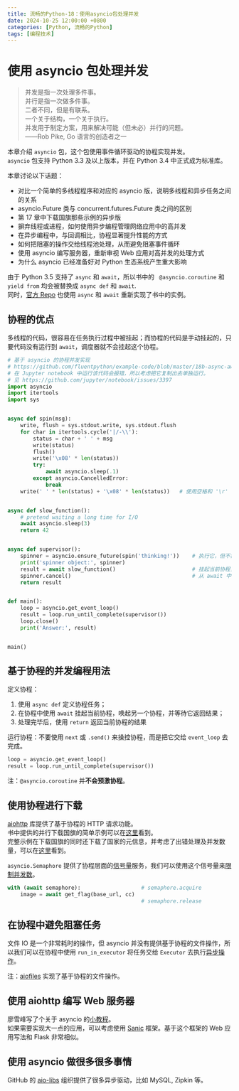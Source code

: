 ```yaml
---
title: 流畅的Python-18：使用asyncio包处理并发
date: 2024-10-25 12:00:00 +0800
categories: [Python, 流畅的Python]
tags: [编程技术]
---
```

# 使用 asyncio 包处理并发
> 并发是指一次处理多件事。  
> 并行是指一次做多件事。  
> 二者不同，但是有联系。  
> 一个关于结构，一个关于执行。  
> 并发用于制定方案，用来解决可能（但未必）并行的问题。  
> ——Rob Pike, Go 语言的创造者之一

本章介绍 `asyncio` 包，这个包使用事件循环驱动的协程实现并发。  
`asyncio` 包支持 Python 3.3 及以上版本，并在 Python 3.4 中正式成为标准库。

本章讨论以下话题：
* 对比一个简单的多线程程序和对应的 asyncio 版，说明多线程和异步任务之间的关系
* asyncio.Future 类与 concurrent.futures.Future 类之间的区别
* 第 17 章中下载国旗那些示例的异步版
* 摒弃线程或进程，如何使用异步编程管理网络应用中的高并发
* 在异步编程中，与回调相比，协程显著提升性能的方式
* 如何把阻塞的操作交给线程池处理，从而避免阻塞事件循环
* 使用 asyncio 编写服务器，重新审视 Web 应用对高并发的处理方式
* 为什么 asyncio 已经准备好对 Python 生态系统产生重大影响

由于 Python 3.5 支持了 `async` 和 `await`，所以书中的 ` @asyncio.coroutine` 和 `yield from` 均会被替换成 `async def` 和 `await`.  
同时，[官方 Repo](https://github.com/fluentpython/example-code/tree/master/18b-async-await) 也使用 `async` 和 `await` 重新实现了书中的实例。

## 协程的优点
多线程的代码，很容易在任务执行过程中被挂起；而协程的代码是手动挂起的，只要代码没有运行到 `await`，调度器就不会挂起这个协程。


```python
# 基于 asyncio 的协程并发实现
# https://github.com/fluentpython/example-code/blob/master/18b-async-await/spinner_await.py
# 在 Jupyter notebook 中运行该代码会报错，所以考虑把它复制出去单独运行。
# 见 https://github.com/jupyter/notebook/issues/3397
import asyncio
import itertools
import sys


async def spin(msg):
    write, flush = sys.stdout.write, sys.stdout.flush
    for char in itertools.cycle('|/-\\'):
        status = char + ' ' + msg
        write(status)
        flush()
        write('\x08' * len(status))
        try:
            await asyncio.sleep(.1)
        except asyncio.CancelledError:
            break
    write(' ' * len(status) + '\x08' * len(status))   # 使用空格和 '\r' 清空本行


async def slow_function():
    # pretend waiting a long time for I/O
    await asyncio.sleep(3)
    return 42


async def supervisor():
    spinner = asyncio.ensure_future(spin('thinking!'))    # 执行它，但不需要等待它返回结果
    print('spinner object:', spinner)
    result = await slow_function()                        # 挂起当前协程，等待 slow_function 完成
    spinner.cancel()                                      # 从 await 中抛出 CancelledError，终止协程
    return result


def main():
    loop = asyncio.get_event_loop()
    result = loop.run_until_complete(supervisor())
    loop.close()
    print('Answer:', result)


main()
```

## 基于协程的并发编程用法
定义协程：
1. 使用 `async def` 定义协程任务；
2. 在协程中使用 `await` 挂起当前协程，唤起另一个协程，并等待它返回结果；
3. 处理完毕后，使用 `return` 返回当前协程的结果

运行协程：不要使用 `next` 或 `.send()` 来操控协程，而是把它交给 `event_loop` 去完成。
```python
loop = asyncio.get_event_loop()
result = loop.run_until_complete(supervisor())
```

注：`@asyncio.coroutine` 并**不会预激协程**。

## 使用协程进行下载
[aiohttp](https://aiohttp.readthedocs.io/en/stable/) 库提供了基于协程的 HTTP 请求功能。  
书中提供的并行下载国旗的简单示例可以在[这里](https://github.com/fluentpython/example-code/blob/master/17-futures/countries/flags_await.py)看到。  
完整示例在下载国旗的同时还下载了国家的元信息，并考虑了出错处理及并发数量，可以在[这里](https://github.com/fluentpython/example-code/blob/master/17-futures/countries/flags3_asyncio.py)看到。

`asyncio.Semaphore` 提供了协程层面的[信号量](https://zh.wikipedia.org/zh-cn/%E4%BF%A1%E5%8F%B7%E9%87%8F)服务，我们可以使用这个信号量来[限制并发数](https://github.com/fluentpython/example-code/blob/master/17-futures/countries/flags3_asyncio.py#L61)。

```python
with (await semaphore):                   # semaphore.acquire
    image = await get_flag(base_url, cc)
                                          # semaphore.release
```

## 在协程中避免阻塞任务
文件 IO 是一个非常耗时的操作，但 asyncio 并没有提供基于协程的文件操作，所以我们可以在协程中使用 `run_in_executor` 将任务交给 `Executor` 去执行[异步操作](https://github.com/fluentpython/example-code/blob/master/17-futures/countries/flags3_asyncio.py#L74)。

注：[aiofiles](https://github.com/Tinche/aiofiles) 实现了基于协程的文件操作。

## 使用 aiohttp 编写 Web 服务器
廖雪峰写了个关于 asyncio 的[小教程](https://www.liaoxuefeng.com/wiki/0014316089557264a6b348958f449949df42a6d3a2e542c000/0014320981492785ba33cc96c524223b2ea4e444077708d000)。  
如果需要实现大一点的应用，可以考虑使用 [Sanic](https://sanic.readthedocs.io/en/latest/) 框架。基于这个框架的 Web 应用写法和 Flask  非常相似。

## 使用 asyncio 做很多很多事情
GitHub 的 [aio-libs](https://github.com/aio-libs) 组织提供了很多异步驱动，比如 MySQL, Zipkin 等。
